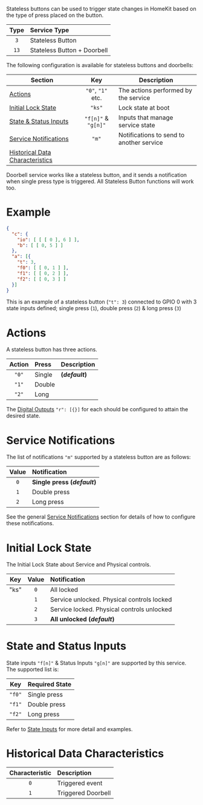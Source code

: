 Stateless buttons can be used to trigger state changes in HomeKit based on
the type of press placed on the button.

| Type | Service Type |
|:----:|:------------|
| `3` | Stateless Button
| `13` | Stateless Button + Doorbell

The following configuration is available for stateless buttons and doorbells:

<!-- markdownlint-disable MD013 -->
| Section | Key | Description |
|---------|:-----:|-------------|
| [Actions](#Actions) | `"0"`, `"1"` etc. | The actions performed by the service
| [Initial Lock State](#Initial-Lock-State) | `"ks"` | Lock state at boot
| [State & Status Inputs](#State-and-Status-Inputs) | `"f[n]"` & `"g[n]"` | Inputs that manage service state
| [Service Notifications](#Service-Notifications) | `"m"` | Notifications to send to another service
| [Historical Data Characteristics](#Historical-Data-Characteristics) ||
<!-- markdownlint-enable MD013 -->

Doorbell service works like a stateless button, and it sends a notification when
single press type is triggered. All Stateless Button functions will work too.

# Example

```json
{
  "c": {
    "io": [ [ [ 0 ], 6 ] ],
    "b": [ [ 0, 5 ] ]
  },
  "a": [{
    "t": 3,
    "f0": [ [ 0, 1 ] ],
    "f1": [ [ 0, 2 ] ],
    "f2": [ [ 0, 3 ] ]
  }]
}
```

This is an example of a stateless button (`"t": 3`) connected to GPIO 0 with 3
state inputs defined; single press (`1`), double press (`2`) & long press
(`3`)

# Actions

A stateless button has three actions.

| Action | Press | Description |
|:------:|:------|:------------|
| `"0"` | Single | **(_default_)**
| `"1"` | Double |
| `"2"` | Long |

The [Digital Outputs](Accessory-Configuration#Digital-Outputs)
`"r": [{}]` for each should be configured to attain the desired state.

# Service Notifications

The list of notifications `"m"` supported by a stateless button are as follows:

| Value | Notification |
|:-----:|:------------|
| `0` | **Single press (_default_)**
| `1` | Double press
| `2` | Long press

See the general [Service Notifications](Accessory-Configuration#Service-Notifications)
section for details of how to configure these notifications.

# Initial Lock State

The Initial Lock State about Service and Physical controls.

| Key  | Value | Notification |
| :---:|:-----:|:------------|
| "ks" | `0` | All locked
| | `1` | Service unlocked. Physical controls locked
| | `2` | Service locked. Physical controls unlocked
| | `3` | **All unlocked (_default_)**

# State and Status Inputs

State inputs `"f[n]"` & Status Inputs `"g[n]"` are supported by this service.
The supported list is:

| Key | Required State |
|:------:|:-----|
| `"f0"` | Single press
| `"f1"` | Double press
| `"f2"` | Long press

Refer to [State Inputs](Accessory-Configuration#State-Inputs) for
more detail and examples.

# Historical Data Characteristics

| Characteristic | Description |
|:------:|:-----|
| `0` | Triggered event
| `1` | Triggered Doorbell
